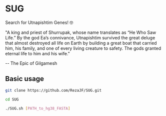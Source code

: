 # SUG
Search for Utnapishtim Genes! 🤓

"A king and priest of Shurrupak, whose name translates as “He Who Saw Life.” By the god Ea’s connivance, Utnapishtim survived the great deluge that almost destroyed all life on Earth by building a great boat that carried him, his family, and one of every living creature to safety. The gods granted eternal life to him and his wife."


-- The Epic of Gilgamesh

## Basic usage

```bash
git clone https://github.com/RezaJF/SUG.git

cd SUG

./SUG.sh [PATH_to_hg38_FASTA]
```
